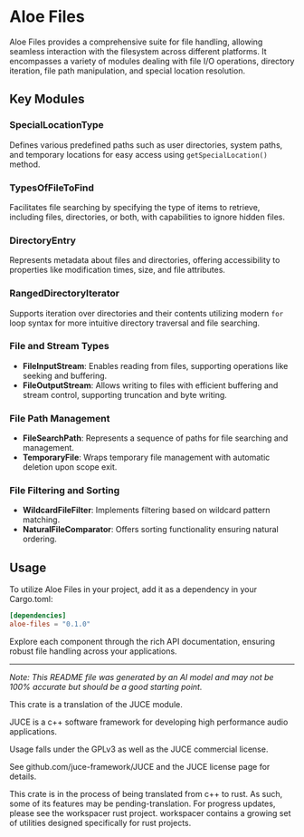 # Aloe Files

Aloe Files provides a comprehensive suite for file handling, allowing seamless interaction with the filesystem across different platforms. It encompasses a variety of modules dealing with file I/O operations, directory iteration, file path manipulation, and special location resolution.

## Key Modules

### SpecialLocationType
Defines various predefined paths such as user directories, system paths, and temporary locations for easy access using `getSpecialLocation()` method.

### TypesOfFileToFind
Facilitates file searching by specifying the type of items to retrieve, including files, directories, or both, with capabilities to ignore hidden files.

### DirectoryEntry
Represents metadata about files and directories, offering accessibility to properties like modification times, size, and file attributes.

### RangedDirectoryIterator
Supports iteration over directories and their contents utilizing modern `for` loop syntax for more intuitive directory traversal and file searching.

### File and Stream Types
- **FileInputStream**: Enables reading from files, supporting operations like seeking and buffering.
- **FileOutputStream**: Allows writing to files with efficient buffering and stream control, supporting truncation and byte writing.

### File Path Management
- **FileSearchPath**: Represents a sequence of paths for file searching and management.
- **TemporaryFile**: Wraps temporary file management with automatic deletion upon scope exit.

### File Filtering and Sorting
- **WildcardFileFilter**: Implements filtering based on wildcard pattern matching.
- **NaturalFileComparator**: Offers sorting functionality ensuring natural ordering.

## Usage

To utilize Aloe Files in your project, add it as a dependency in your Cargo.toml:

```toml
[dependencies]
aloe-files = "0.1.0"
```

Explore each component through the rich API documentation, ensuring robust file handling across your applications.

---

*Note: This README file was generated by an AI model and may not be 100% accurate but should be a good starting point.*

This crate is a translation of the JUCE module.

JUCE is a c++ software framework for developing high performance audio applications.

Usage falls under the GPLv3 as well as the JUCE commercial license.

See github.com/juce-framework/JUCE and the JUCE license page for details.

This crate is in the process of being translated from c++ to rust. As such, some of its features may be pending-translation. For progress updates, please see the workspacer rust project. workspacer contains a growing set of utilities designed specifically for rust projects.
